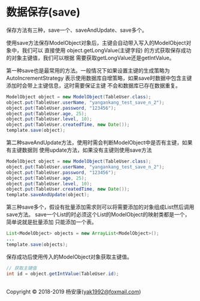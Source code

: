 # 数据保存(save)

保存方法有三种，save一个、saveAndUpdate、save多个。

使用save方法保存ModelObject对象后，主键会自动带入写入的ModelObject对象中，我们可以
直接使用 object.getLongValue(主键字段) 的方式获取保存成功的对象主键值，我们可以根据
需要获取getLongValue还是getIntValue。

第一种save也是最常用的方法。一般情况下如果设置主键的生成策略为AutoIncrementStrategy
表示使用数据库自增策略，如果save时数据中包含主键添加时会带上主键信息，这时需要保证主键
不会和数据库已存在数据重复。

```java
ModelObject object = new ModelObject(TableUser.class);
object.put(TableUser.userName, "yangankang_test_save_n_2");
object.put(TableUser.password, "123456");
object.put(TableUser.age, 25);
object.put(TableUser.level, 10);
object.put(TableUser.createdTime, new Date());
template.save(object);
```

第二种saveAndUpdate方法，使用时需会判断ModelObject中是否有主键，如果有主键数据则
使用update方法，如果没有主键则使用save方法

```java
ModelObject object = new ModelObject(TableUser.class);
object.put(TableUser.userName, "yangankang_test_save_n_2");
object.put(TableUser.password, "123456");
object.put(TableUser.age, 25);
object.put(TableUser.level, 10);
object.put(TableUser.createdTime, new Date());
template.saveAndUpdate(object);
```

第三种save多个，假设有批量添加需求则可以将需要添加的对象组成List然后调用save方法。
save一个List的时必须这个List的ModelObject的映射类都是一个，简单说就是批量添加
只能添加一个表。

```java
List<ModelObject> objects = new ArrayList<ModelObject>();
...
template.save(objects);
```


保存成功后使用传入的ModelObject对象获取主键值。
```java
// 获取主键值
int id = object.getIntValue(TableUser.id);
```


## 
Copyright © 2018-2019 杨安康(yak1992@foxmail.com)
